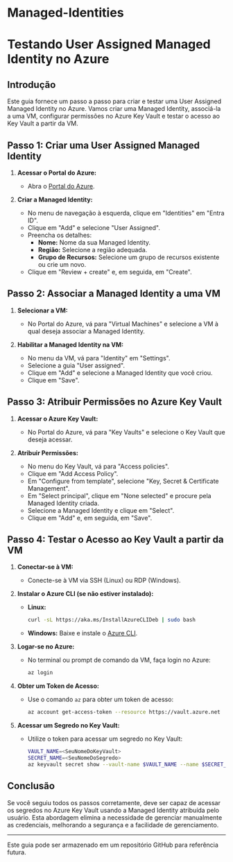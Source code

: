 # Managed-Identities

# Testando User Assigned Managed Identity no Azure

## Introdução
Este guia fornece um passo a passo para criar e testar uma User Assigned Managed Identity no Azure. Vamos criar uma Managed Identity, associá-la a uma VM, configurar permissões no Azure Key Vault e testar o acesso ao Key Vault a partir da VM.

## Passo 1: Criar uma User Assigned Managed Identity

1. **Acessar o Portal do Azure:**
   - Abra o [Portal do Azure](https://portal.azure.com).

2. **Criar a Managed Identity:**
   - No menu de navegação à esquerda, clique em "Identities" em "Entra ID".
   - Clique em "Add" e selecione "User Assigned".
   - Preencha os detalhes:
     - **Nome:** Nome da sua Managed Identity.
     - **Região:** Selecione a região adequada.
     - **Grupo de Recursos:** Selecione um grupo de recursos existente ou crie um novo.
   - Clique em "Review + create" e, em seguida, em "Create".

## Passo 2: Associar a Managed Identity a uma VM

1. **Selecionar a VM:**
   - No Portal do Azure, vá para "Virtual Machines" e selecione a VM à qual deseja associar a Managed Identity.

2. **Habilitar a Managed Identity na VM:**
   - No menu da VM, vá para "Identity" em "Settings".
   - Selecione a guia "User assigned".
   - Clique em "Add" e selecione a Managed Identity que você criou.
   - Clique em "Save".

## Passo 3: Atribuir Permissões no Azure Key Vault

1. **Acessar o Azure Key Vault:**
   - No Portal do Azure, vá para "Key Vaults" e selecione o Key Vault que deseja acessar.

2. **Atribuir Permissões:**
   - No menu do Key Vault, vá para "Access policies".
   - Clique em "Add Access Policy".
   - Em "Configure from template", selecione "Key, Secret & Certificate Management".
   - Em "Select principal", clique em "None selected" e procure pela Managed Identity criada.
   - Selecione a Managed Identity e clique em "Select".
   - Clique em "Add" e, em seguida, em "Save".

## Passo 4: Testar o Acesso ao Key Vault a partir da VM

1. **Conectar-se à VM:**
   - Conecte-se à VM via SSH (Linux) ou RDP (Windows).

2. **Instalar o Azure CLI (se não estiver instalado):**
   - **Linux:**
     ```bash
     curl -sL https://aka.ms/InstallAzureCLIDeb | sudo bash
     ```
   - **Windows:** Baixe e instale o [Azure CLI](https://aka.ms/installazurecliwindows).

3. **Logar-se no Azure:**
   - No terminal ou prompt de comando da VM, faça login no Azure:
     ```bash
     az login
     ```

4. **Obter um Token de Acesso:**
   - Use o comando `az` para obter um token de acesso:
     ```bash
     az account get-access-token --resource https://vault.azure.net
     ```

5. **Acessar um Segredo no Key Vault:**
   - Utilize o token para acessar um segredo no Key Vault:
     ```bash
     VAULT_NAME=<SeuNomeDoKeyVault>
     SECRET_NAME=<SeuNomeDoSegredo>
     az keyvault secret show --vault-name $VAULT_NAME --name $SECRET_NAME
     ```

## Conclusão
Se você seguiu todos os passos corretamente, deve ser capaz de acessar os segredos no Azure Key Vault usando a Managed Identity atribuída pelo usuário. Esta abordagem elimina a necessidade de gerenciar manualmente as credenciais, melhorando a segurança e a facilidade de gerenciamento.

---

Este guia pode ser armazenado em um repositório GitHub para referência futura.
